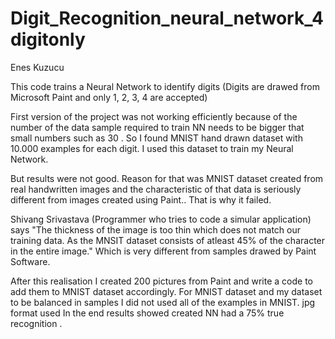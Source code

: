 # Digit_Recognition_neural_network_4digitonly

Enes Kuzucu 

This code trains a Neural Network to identify digits (Digits are drawed from Microsoft Paint and only  1, 2, 3, 4 are accepted) 

First version of the project was not working efficiently because of the number of the data sample required to train NN needs to be bigger that small numbers such as 30 . So I found MNIST hand drawn dataset with 10.000 examples for each digit. I used this dataset to train my Neural Network.

But results were not good. Reason for that was MNIST dataset created from  real handwritten images and the characteristic of that data is seriously different from images created using Paint.. That is why it failed. 

Shivang Srivastava (Programmer who tries to code a simular application) says "The thickness of the image is too thin which does not match our training data. As the MNSIT dataset consists of atleast 45% of the character in the entire image." Which is very different from samples drawed by Paint Software.

After this realisation I created 200 pictures from Paint and write a code to add them to MNIST dataset accordingly.
For MNIST dataset and my dataset to be balanced in samples I  did not used all of the examples in MNIST.
jpg format used
In the end results showed created NN had a 75% true recognition  .

